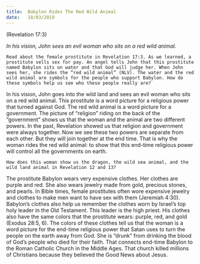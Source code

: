 ```yaml
---
title:  Babylon Rides The Red Wild Animal
date:   18/03/2019
---
```


(Revelation 17:3)

_In his vision, John sees an evil woman who sits on a red wild animal._

`Read about the female prostitute in Revelation 17:3. As we learned, a prostitute sells sex for pay. An angel tells John that this prostitute named Babylon sits on water and that God will judge her. When John sees her, she rides the “red wild animal” (NLV). The water and the red wild animal are symbols for the people who support Babylon. How do these symbols help us see who these people really are?`

In his vision, John goes into the wild land and sees an evil woman who sits on a red wild animal. This prostitute is a word picture for a religious power that turned against God. The red wild animal is a word picture for a government. The picture of “religion” riding on the back of the “government” shows us that the woman and the animal are two different powers. In the past, Revelation showed us that religion and government were always together. Now we see these two powers are separate from each other. But they will join together at the end time. That is why the woman rides the red wild animal: to show that this end-time religious power will control all the governments on earth.

`How does this woman show us the dragon, the wild sea animal, and the wild land animal in Revelation 12 and 13?`

The prostitute Babylon wears very expensive clothes. Her clothes are purple and red. She also wears jewelry made from gold, precious stones, and pearls. In Bible times, female prostitutes often wore expensive jewelry and clothes to make men want to have sex with them (Jeremiah 4:30). Babylon’s clothes also help us remember the clothes worn by Israel’s top holy leader in the Old Testament. This leader is the high priest. His clothes also have the same colors that the prostitute wears: purple, red, and gold (Exodus 28:5, 6). The colors of these clothes tell us that the woman is a word picture for the end-time religious power that Satan uses to turn the people on the earth away from God. She is “drunk” from drinking the blood of God’s people who died for their faith. That connects end-time Babylon to the Roman Catholic Church in the Middle Ages. That church killed millions of Christians because they believed the Good News about Jesus.